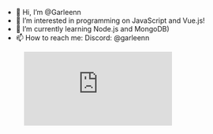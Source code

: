 - 👋 Hi, I’m @Garleenn
- 👀 I’m interested in programming on JavaScript and Vue.js!
- 🌱 I’m currently learning Node.js and MongoDB)
- 📫 How to reach me: Discord: @garleenn
<figure><embed src="https://wakatime.com/share/@Garleen/513a5a08-5531-4dc3-9dc8-5c63d9f8c9d9.svg"></embed></figure>
